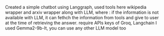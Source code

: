 Created a simple chatbot using Langgraph, used tools here wikipedia wrapper and arxiv wrapper along with LLM, 
where : if the information is not available with LLM, it can fethch the information from tools and give to user at the time of retrieving the answer. 
require APIs keys of Groq, Langchain
I used Gemma2-9b-It, you can use any other LLM model too
